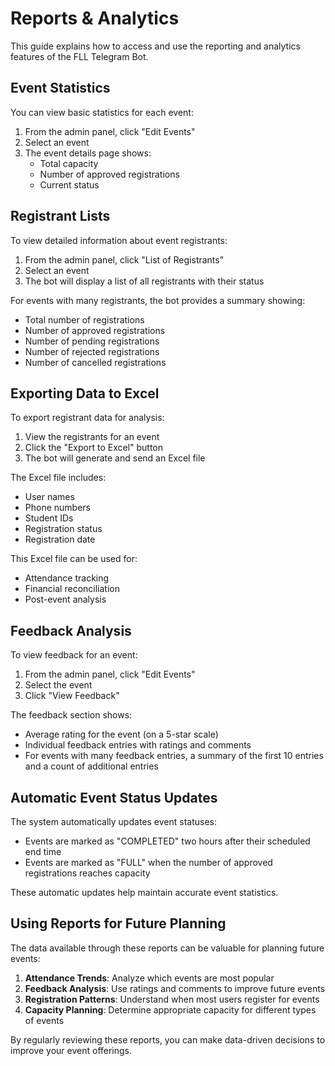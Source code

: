 # Reports & Analytics

This guide explains how to access and use the reporting and analytics features of the FLL Telegram Bot.

## Event Statistics

You can view basic statistics for each event:

1. From the admin panel, click "Edit Events"
2. Select an event
3. The event details page shows:
   - Total capacity
   - Number of approved registrations
   - Current status

## Registrant Lists

To view detailed information about event registrants:

1. From the admin panel, click "List of Registrants"
2. Select an event
3. The bot will display a list of all registrants with their status

For events with many registrants, the bot provides a summary showing:

- Total number of registrations
- Number of approved registrations
- Number of pending registrations
- Number of rejected registrations
- Number of cancelled registrations

## Exporting Data to Excel

To export registrant data for analysis:

1. View the registrants for an event
2. Click the "Export to Excel" button
3. The bot will generate and send an Excel file

The Excel file includes:

- User names
- Phone numbers
- Student IDs
- Registration status
- Registration date

This Excel file can be used for:

- Attendance tracking
- Financial reconciliation
- Post-event analysis

## Feedback Analysis

To view feedback for an event:

1. From the admin panel, click "Edit Events"
2. Select the event
3. Click "View Feedback"

The feedback section shows:

- Average rating for the event (on a 5-star scale)
- Individual feedback entries with ratings and comments
- For events with many feedback entries, a summary of the first 10 entries and a count of additional entries

## Automatic Event Status Updates

The system automatically updates event statuses:

- Events are marked as "COMPLETED" two hours after their scheduled end time
- Events are marked as "FULL" when the number of approved registrations reaches capacity

These automatic updates help maintain accurate event statistics.

## Using Reports for Future Planning

The data available through these reports can be valuable for planning future events:

1. **Attendance Trends**: Analyze which events are most popular
2. **Feedback Analysis**: Use ratings and comments to improve future events
3. **Registration Patterns**: Understand when most users register for events
4. **Capacity Planning**: Determine appropriate capacity for different types of events

By regularly reviewing these reports, you can make data-driven decisions to improve your event offerings.
